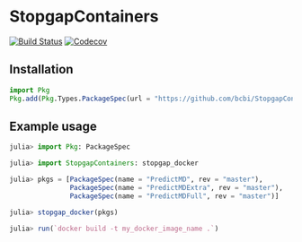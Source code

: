 # StopgapContainers

[![Build Status](https://travis-ci.com/bcbi/StopgapContainers.jl.svg?branch=master)](https://travis-ci.com/bcbi/StopgapContainers.jl/branches)
[![Codecov](https://codecov.io/gh/bcbi/StopgapContainers.jl/branch/master/graph/badge.svg)](https://codecov.io/gh/bcbi/StopgapContainers.jl)

## Installation

```julia
import Pkg
Pkg.add(Pkg.Types.PackageSpec(url = "https://github.com/bcbi/StopgapContainers.jl", rev = "master"))
```

## Example usage

```julia
julia> import Pkg: PackageSpec

julia> import StopgapContainers: stopgap_docker

julia> pkgs = [PackageSpec(name = "PredictMD", rev = "master"),
               PackageSpec(name = "PredictMDExtra", rev = "master"),
               PackageSpec(name = "PredictMDFull", rev = "master")]

julia> stopgap_docker(pkgs)

julia> run(`docker build -t my_docker_image_name .`)
```
